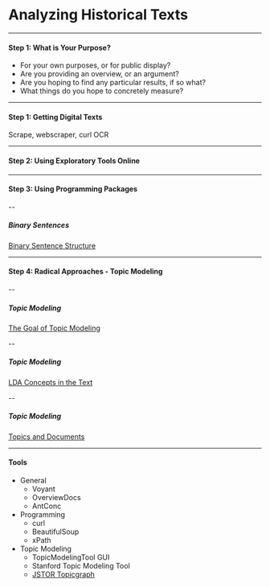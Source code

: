 
# Analyzing Historical Texts

---

#### Step 1: What is Your Purpose?

* For your own purposes, or for public display?
* Are you providing an overview, or an argument?
* Are you hoping to find any particular results, if so what?
* What things do you hope to concretely measure?

---

#### Step 1: Getting Digital Texts

Scrape, webscraper, curl
OCR

---

#### Step 2: Using Exploratory Tools Online

---

#### Step 3: Using Programming Packages

--

##### Binary Sentences

[Binary Sentence Structure](https://s3.amazonaws.com/aws-website-static-dt9ue/presentations/digital/texts/binary-sentence.jpg)

---

#### Step 4: Radical Approaches - Topic Modeling

--

##### Topic Modeling

[The Goal of Topic Modeling](https://s3.amazonaws.com/aws-website-static-dt9ue/presentations/digital/texts/lda-concept-1.jpg)

--

##### Topic Modeling

[LDA Concepts in the Text](https://s3.amazonaws.com/aws-website-static-dt9ue/presentations/digital/texts/lda-concept-2.png)

--

##### Topic Modeling

[Topics and Documents](https://s3.amazonaws.com/aws-website-static-dt9ue/presentations/digital/texts/lda-concept-3.png)

---

#### Tools

* General
    * Voyant
    * OverviewDocs
    * AntConc
* Programming
    * curl
    * BeautifulSoup
    * xPath
* Topic Modeling
    * TopicModelingTool GUI
    * Stanford Topic Modeling Tool
    * [JSTOR Topicgraph](http://labs.jstor.org/topicgraph/#History)
